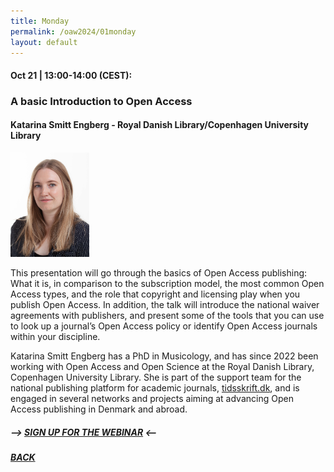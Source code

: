 ```yaml
---
title: Monday
permalink: /oaw2024/01monday
layout: default
---
```


#### Oct 21 | 13:00-14:00 (CEST):

### A basic Introduction to Open Access

#### Katarina Smitt Engberg - Royal Danish Library/Copenhagen University Library

<img src="/oaw2024/images/kase.jpg" alt="Katarina Smitt Engberg" style="height: 25%; width:25%;"/>

<p>This presentation will go through the basics of Open Access publishing: What it is, in comparison to the subscription model, the most common Open Access types, and the role that copyright and licensing play when you publish Open Access. In addition, the talk will introduce the national waiver agreements with publishers, and present some of the tools that you can use to look up a journal’s Open Access policy or identify Open Access journals within your discipline.</p>
<p>Katarina Smitt Engberg has a PhD in Musicology, and has since 2022 been working with Open Access and Open Science at the Royal Danish Library, Copenhagen University Library. She is part of the support team for the national publishing platform for academic journals, <a href="https://tidsskrift.dk/">tidsskrift.dk</a>, and is engaged in several networks and projects aiming at advancing Open Access publishing in Denmark and abroad.
</p>

##### --> [SIGN UP FOR THE WEBINAR](https://docs.google.com/forms/d/e/1FAIpQLSdOsto-BHq0NIj5Uhifm1WNjrM6ntbotjYeCukUO_4yoGQERQ/viewform?usp=sf_link) <--

##### [BACK](https://openaccess.dk/oaw2024#programme-of-the-danish-open-access-week-2024)
